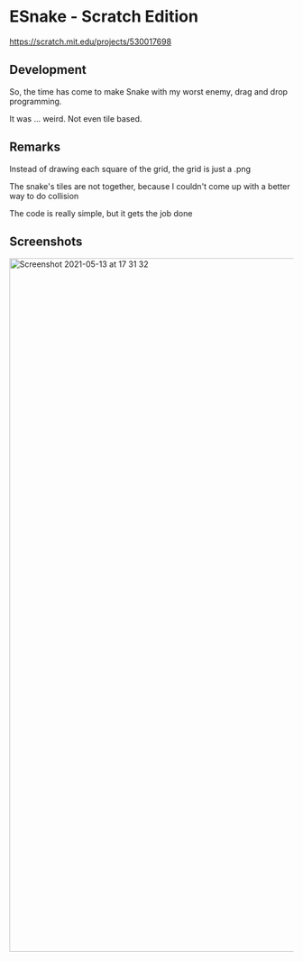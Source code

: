# ESnake - Scratch Edition

https://scratch.mit.edu/projects/530017698

## Development

So, the time has come to make Snake with my worst enemy, drag and drop programming.

It was ... weird. Not even tile based.

## Remarks

Instead of drawing each square of the grid, the grid is just a .png

The snake's tiles are not together, because I couldn't come up with a better way to do collision

The code is really simple, but it gets the job done

## Screenshots

<img width="1231" alt="Screenshot 2021-05-13 at 17 31 32" src="https://user-images.githubusercontent.com/82064173/118156273-13872600-b411-11eb-86dc-e5e3184fce4b.png">

